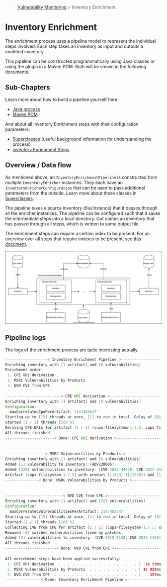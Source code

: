 > [Vulnerability Monitoring](../inventory-enrichment-overview.md) > Inventory Enrichment

# Inventory Enrichment

The enrichment process uses a pipeline model to represent the individual steps involved. Each step takes an inventory as
input and outputs a modified inventory.

This pipeline can be constructed programmatically using Java classes or using the plugin in a Maven POM. Both will be
shown in the following documents.

## Sub-Chapters

Learn more about how to build a pipeline yourself here:

- [Java process](java.md)
- [Maven POM](maven.md)

And about all Inventory Enrichment steps with their configuration parameters:

- [Superclasses](java-super-classes.md) (useful background information for understanding the process)
- [Inventory Enrichment Steps](steps.md)

## Overview / Data flow

As mentioned above, an `InventoryEnrichmentPipeline` is constructed from multiple `InventoryEnricher` instances. They
each have an `InventoryEnricherConfiguration` that can be used to pass additional parameters from the outside. Learn
more about these classes in [Superclasses](java-super-classes.md).

The pipeline takes a source inventory (file/instance) that it passes through all the enricher instances. The pipeline
can be configured such that it saves the intermediate steps into a local directory. Out comes an inventory that has
passed through all steps, which is written to some output file.

The enrichment steps can require a certain index to be present. For an overview over all steps that require indexes to
be present, see [this document](../dependants.svg).

![Inventory Enrichment Process Overview](inventory-enrichment-process-overview.drawio.svg)

## Pipeline logs

The logs of the enrichment process are quite interesting actually.

```java
-------------------< Inventory Enrichment Pipeline >--------------------
Enriching inventory with [1 artifact] and [0 vulnerabilities]
Enrichment order:
 1. CPE URI derivation
 2. MSRC Vulnerabilities by Products
 3. NVD CVE from CPE

-------------------------< CPE URI derivation >-------------------------
Enriching inventory with [1 artifact] and [0 vulnerabilities]
Configuration:
  maxCorrelatedCpePerArtifact: 2147483647
Starting up to [15] threads at once, [1] to run in total. Delay of [0] between each thread and [0] between each batch
Started [1 / 1] threads [100 %]
Deriving CPE URIs for artifact [1 / 1] [cups-filesystem-1.7.5: cups-filesystem 1.7.5]
All threads finished
----------------------< Done: CPE URI derivation >----------------------


------------------< MSRC Vulnerabilities by Products >------------------
Enriching inventory with [1 artifact] and [0 vulnerabilities]
Added [1] vulnerability to inventory: [ADV220005]
Added [320] vulnerabilities to inventory: [CVE-2022-44678, CVE-2022-41047, CVE-2022-44677, CVE-2022-41048, CVE-2022-44676, CVE-2022-41045, CVE-2022-44675, CVE-2023-21527, CVE-2022-41049, CVE-2022-44679, ...
Artifact [cups-filesystem-1.7.5] with product [11929] ([11929]) and [1] KB has [320 vulnerabilities] [1 advisories] [331 fixed by KB] from [652 & 649 -> 652] vulnerabilities/advisories
---------------< Done: MSRC Vulnerabilities by Products >---------------


--------------------------< NVD CVE from CPE >--------------------------
Enriching inventory with [1 artifact] and [321 vulnerabilities]
Configuration:
  maxCorrelatedVulnerabilitiesPerArtifact: 2147483647
Starting up to [15] threads at once, [1] to run in total. Delay of [0] between each thread and [0] between each batch
Started [1 / 1] threads [100 %]
Collecting CVE from CPE for artifact [1 / 1] [cups-filesystem-1.7.5: cups-filesystem 1.7.5]
Removed [0] matched vulnerabilities fixed by patches.
Added [2] vulnerabilities to inventory: [CVE-2015-1158, CVE-2015-1159]
All threads finished
-----------------------< Done: NVD CVE from CPE >-----------------------

All enrichment steps have been applied successfully:
 1. CPE URI derivation  . . . . . . . . . . . . . . . . . . [  2s 59ms]
 2. MSRC Vulnerabilities by Products  . . . . . . . . . . . [ 1s 928ms]
 3. NVD CVE from CPE  . . . . . . . . . . . . . . . . . . . [    197ms]
----------------< Done: Inventory Enrichment Pipeline >-----------------
```
